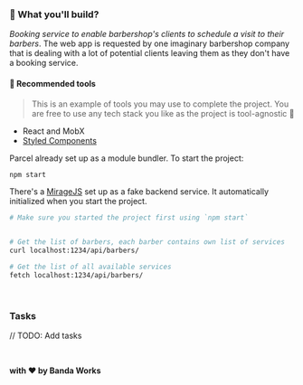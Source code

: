 ### :rocket: What you'll build?

_Booking service to enable barbershop's clients to schedule a visit to their barbers_. The web app is requested by one imaginary barbershop company that is dealing with a lot of potential clients leaving them as they don't have a booking service.

#### :wrench: Recommended tools

> This is an example of tools you may use to complete the project.
> You are free to use any tech stack you like as the project is tool-agnostic :slightly_smiling_face:

- React and MobX
- [Styled Components](https://styled-components.com/)

Parcel already set up as a module bundler. To start the project:

```bash
npm start
```

There's a [MirageJS](https://miragejs.com/) set up as a fake backend service. It automatically initialized when you start the project.

```bash
# Make sure you started the project first using `npm start`


# Get the list of barbers, each barber contains own list of services
curl localhost:1234/api/barbers/

# Get the list of all available services
fetch localhost:1234/api/barbers/
```

&nbsp;

### Tasks

// TODO: Add tasks

&nbsp;

**with :heart: by Banda Works**
